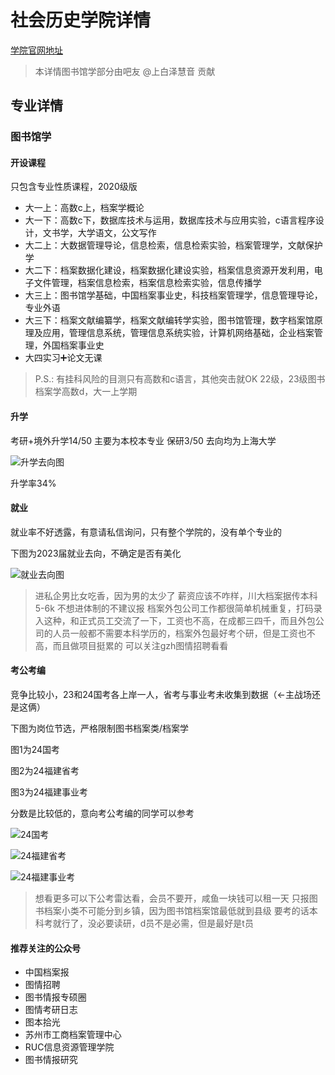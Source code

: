 # 社会历史学院详情

[学院官网地址](https://csh.fjnu.edu.cn/main.htm)

> 本详情图书馆学部分由吧友 @上白泽慧音 贡献

## 专业详情

### 图书馆学

#### 开设课程

只包含专业性质课程，2020级版

- 大一上：高数c上，档案学概论
- 大一下：高数c下，数据库技术与运用，数据库技术与应用实验，c语言程序设计，文书学，大学语文，公文写作
- 大二上：大数据管理导论，信息检索，信息检索实验，档案管理学，文献保护学
- 大二下：档案数据化建设，档案数据化建设实验，档案信息资源开发利用，电子文件管理，档案信息检索，档案信息检索实验，信息传播学
- 大三上：图书馆学基础，中国档案事业史，科技档案管理学，信息管理导论，专业外语
- 大三下：档案文献编纂学，档案文献编转学实验，图书馆管理，数字档案馆原理及应用，管理信息系统，管理信息系统实验，计算机网络基础，企业档案管理，外国档案事业史
- 大四实习➕论文无课

> P.S.: 
> 有挂科风险的目测只有高数和c语言，其他突击就OK
> 22级，23级图书档案学高数d，大一上学期 

#### 升学

考研+境外升学14/50 主要为本校本专业
保研3/50 去向均为上海大学

![升学去向图](./pics/sociology_and_history-图1.jpg)

升学率34%

#### 就业

就业率不好透露，有意请私信询问，只有整个学院的，没有单个专业的

下图为2023届就业去向，不确定是否有美化

![就业去向图](./pics/sociology_and_history-图2.jpg)

> 进私企男比女吃香，因为男的太少了
> 薪资应该不咋样，川大档案据传本科5-6k
> 不想进体制的不建议报
> 档案外包公司工作都很简单机械重复，打码录入这种，和正式员工交流了一下，工资也不高，在成都三四千，而且外包公司的人员一般都不需要本科学历的，档案外包最好考个研，但是工资也不高，而且做项目挺累的
> 可以关注gzh图情招聘看看

#### 考公考编

竞争比较小，23和24国考各上岸一人，省考与事业考未收集到数据（←主战场还是这俩）

下图为岗位节选，严格限制图书档案类/档案学

图1为24国考

图2为24福建省考

图3为24福建事业考

分数是比较低的，意向考公考编的同学可以参考

![24国考](./pics/sociology_and_history-图3.jpg)

![24福建省考](./pics/sociology_and_history-图4.jpg)

![24福建事业考](./pics/sociology_and_history-图5.jpg)

> 想看更多可以下公考雷达看，会员不要开，咸鱼一块钱可以租一天
> 只报图书档案小类不可能分到乡镇，因为图书馆档案馆最低就到县级
> 要考的话本科考就行了，没必要读研，d员不是必需，但是最好是t员

#### 推荐关注的公众号

- 中国档案报
- 图情招聘
- 图书情报专硕圈
- 图情考研日志
- 图本拾光
- 苏州市工商档案管理中心
- RUC信息资源管理学院
- 图书情报研究